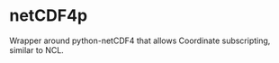 netCDF4p
========

Wrapper around python-netCDF4 that allows Coordinate subscripting, similar to NCL.




